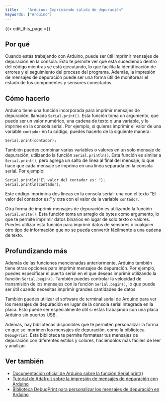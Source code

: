 ```yaml
---
title:    "Arduino: Imprimiendo salida de depuración"
keywords: ["Arduino"]
---
```


{{< edit_this_page >}}

## Por qué

Cuando estás trabajando con Arduino, puede ser útil imprimir mensajes de depuración en la consola. Esto te permite ver qué está sucediendo dentro del código mientras se está ejecutando, lo que facilita la identificación de errores y el seguimiento del proceso del programa. Además, la impresión de mensajes de depuración puede ser una forma útil de monitorear el estado de tus componentes y sensores conectados.

## Cómo hacerlo

Arduino tiene una función incorporada para imprimir mensajes de depuración, llamada `Serial.print()`. Esta función toma un argumento, que puede ser un valor numérico, una cadena de texto o una variable, y lo imprime en la consola serial. Por ejemplo, si quieres imprimir el valor de una variable `contador` en tu código, puedes hacerlo de la siguiente manera:

```Arduino
Serial.print(contador);
```

También puedes combinar varias variables o valores en un solo mensaje de depuración, utilizando la función `Serial.println()`. Esta función es similar a `Serial.print()`, pero agrega un salto de línea al final del mensaje, lo que hace que cada mensaje se imprima en una línea separada en la consola serial. Por ejemplo:

```Arduino 
Serial.println("El valor del contador es: "); 
Serial.println(contador);
```

Este código imprimiría dos líneas en la consola serial: una con el texto "El valor del contador es:" y otra con el valor de la variable `contador`.

Otra forma de imprimir mensajes de depuración es utilizando la función `Serial.write()`. Esta función toma un arreglo de bytes como argumento, lo que te permite imprimir datos binarios en lugar de solo texto o valores. Puedes utilizar esta función para imprimir datos de sensores o cualquier otro tipo de información que no se pueda convertir fácilmente a una cadena de texto.

## Profundizando más

Además de las funciones mencionadas anteriormente, Arduino también tiene otras opciones para imprimir mensajes de depuración. Por ejemplo, puedes especificar el puerto serial en el que deseas imprimir utilizando la función `Serial.begin()`. También puedes controlar la velocidad de transmisión de los mensajes con la función `Serial.begin()`, lo que puede ser útil cuando necesitas imprimir grandes cantidades de datos.

También puedes utilizar el software de terminal serial de Arduino para ver los mensajes de depuración en lugar de la consola serial integrada en la placa. Esto puede ser especialmente útil si estás trabajando con una placa Arduino sin puertos USB.

Además, hay bibliotecas disponibles que te permiten personalizar la forma en que se imprimen los mensajes de depuración, como la biblioteca `DebugPrint`. Esta biblioteca te permite formatear tus mensajes de depuración con diferentes estilos y colores, haciéndolos más fáciles de leer y analizar.

## Ver también

- [Documentación oficial de Arduino sobre la función Serial.print()](https://www.arduino.cc/reference/en/language/functions/communication/serial/print/)
- [Tutorial de Adafruit sobre la impresión de mensajes de depuración con Arduino](https://learn.adafruit.com/arduino-lesson-5-the-serial-monitor/overview)
- [Biblioteca DebugPrint para personalizar los mensajes de depuración en Arduino](https://github.com/davetcc/DebugPrint)